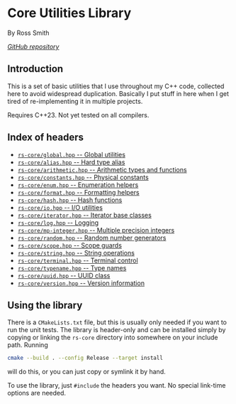 # Core Utilities Library

By Ross Smith

_[GitHub repository](https://github.com/CaptainCrowbar/rs-core)_

## Introduction

This is a set of basic utilities that I use throughout my C++ code, collected
here to avoid widespread duplication. Basically I put stuff in here when I
get tired of re-implementing it in multiple projects.

Requires C++23. Not yet tested on all compilers.

## Index of headers

* [`rs-core/global.hpp` -- Global utilities](global.html)
* [`rs-core/alias.hpp` -- Hard type alias](alias.html)
* [`rs-core/arithmetic.hpp` -- Arithmetic types and functions](arithmetic.html)
* [`rs-core/constants.hpp` -- Physical constants](constants.html)
* [`rs-core/enum.hpp` -- Enumeration helpers](enum.html)
* [`rs-core/format.hpp` -- Formatting helpers](format.html)
* [`rs-core/hash.hpp` -- Hash functions](hash.html)
* [`rs-core/io.hpp` -- I/O utilities](io.html)
* [`rs-core/iterator.hpp` -- Iterator base classes](iterator.html)
* [`rs-core/log.hpp` -- Logging](log.html)
* [`rs-core/mp-integer.hpp` -- Multiple precision integers](mp-integer.html)
* [`rs-core/random.hpp` -- Random number generators](random.html)
* [`rs-core/scope.hpp` -- Scope guards](scope.html)
* [`rs-core/string.hpp` -- String operations](string.html)
* [`rs-core/terminal.hpp` -- Terminal control](terminal.html)
* [`rs-core/typename.hpp` -- Type names](typename.html)
* [`rs-core/uuid.hpp` -- UUID class](uuid.html)
* [`rs-core/version.hpp` -- Version information](version.html)

## Using the library

There is a `CMakeLists.txt` file, but this is usually only needed if you want
to run the unit tests. The library is header-only and can be installed simply
by copying or linking the `rs-core` directory into somewhere on your include
path. Running

```sh
cmake --build . --config Release --target install
```

will do this, or you can just copy or symlink it by hand.

To use the library, just `#include` the headers you want. No special link-time
options are needed.
